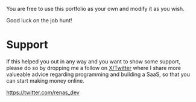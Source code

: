 You are free to use this portfolio as your own and modify it as you wish.

Good luck on the job hunt!

# Support
If this helped you out in any way and you want to show some support, please do so by dropping me a follow on [X/Twitter](https://twitter.com/renas_dev) where I share more valueable advice regarding programming and building a SaaS, so that you can start making money online.

https://twitter.com/renas_dev
